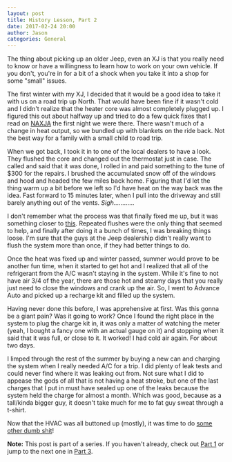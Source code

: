 ```yaml
---
layout: post
title: History Lesson, Part 2
date: 2017-02-24 20:00
author: Jason
categories: General
---
```


The thing about picking up an older Jeep, even an XJ is that you really need to know or have a willingness to learn how to work on your own vehicle. If you don't, you're in for a bit of a shock when you take it into a shop for some "small" issues.

The first winter with my XJ, I decided that it would be a good idea to take it with us on a road trip up North. That would have been fine if it wasn't cold and I didn't realize that the heater core was almost completely plugged up. I figured this out about halfway up and tried to do a few quick fixes that I read on [NAXJA](http://naxja.org) the first night we were there. There wasn't much of a change in heat output, so we bundled up with blankets on the ride back. Not the best way for a family with a small child to road trip.

When we got back, I took it in to one of the local dealers to have a look. They flushed the core and changed out the thermostat just in case. The called and said that it was done, I rolled in and paid something to the tune of $300 for the repairs. I brushed the accumulated snow off of the windows and hood and headed the few miles back home. Figuring that I'd let the thing warm up a bit before we left so I'd have heat on the way back was the idea. Fast forward to 15 minutes later, when I pull into the driveway and still barely anything out of the vents. _Sigh............_

I don't remember what the process was that finally fixed me up, but it was something closer to [this](http://www.jeepforum.com/forum/f9/heater-core-flush-diy-w-photos-1266369/). Repeated flushes were the only thing that seemed to help, and finally after doing it a bunch of times, I was breaking things loose. I'm sure that the guys at the Jeep dealership didn't really want to flush the system more than once, if they had better things to do.

Once the heat was fixed up and winter passed, summer would prove to be another fun time, when it started to get hot and I realized that all of the refrigerant from the A/C wasn't staying in the system. While it's fine to not have air 3/4 of the year, there are those hot and steamy days that you really just need to close the windows and crank up the air. So, I went to Advance Auto and picked up a recharge kit and filled up the system.

Having never done this before, I was apprehensive at first. Was this gonna be a giant pain? Was it going to work? Once I found the right place in the system to plug the charge kit in, it was only a matter of watching the meter (yeah, I bought a fancy one with an actual gauge on it) and stopping when it said that it was full, or close to it. It worked! I had cold air again. For about two days.

I limped through the rest of the summer by buying a new can and charging the system when I really needed A/C for a trip. I did plenty of leak tests and could never find where it was leaking out from. Not sure what I did to appease the gods of all that is not having a heat stroke, but one of the last charges that I put in must have sealed up one of the leaks because the system held the charge for almost a month. Which was good, because as a tall/kinda bigger guy, it doesn't take much for me to fat guy sweat through a t-shirt.

Now that the HVAC was all buttoned up (mostly), it was time to do <a href="/general/2017/02/25/history_lesson_pt3.html">some other dumb shit</a>!

<div class="note">
<b>Note:</b> This post is part of a series. If you haven't already, check out <a href="/general/2017/02/22/history_lesson.html">Part 1</a> or jump to the next one in <a href="/general/2017/02/25/history_lesson_pt3.html">Part 3</a>.
</div>